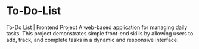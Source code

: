 # To-Do-List
To-Do List | Frontend Project
A web-based application for managing daily tasks. This project demonstrates simple front-end skills by allowing users to add, track, and complete tasks in a dynamic and responsive interface.
